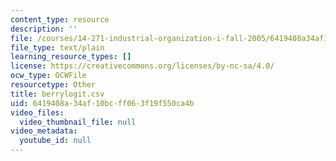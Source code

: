 ```yaml
---
content_type: resource
description: ''
file: /courses/14-271-industrial-organization-i-fall-2005/6419408a34af10bcff063f19f550ca4b_berrylogit.csv
file_type: text/plain
learning_resource_types: []
license: https://creativecommons.org/licenses/by-nc-sa/4.0/
ocw_type: OCWFile
resourcetype: Other
title: berrylogit.csv
uid: 6419408a-34af-10bc-ff06-3f19f550ca4b
video_files:
  video_thumbnail_file: null
video_metadata:
  youtube_id: null
---
```

